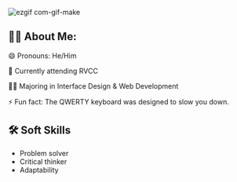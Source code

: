 ![ezgif com-gif-make](https://user-images.githubusercontent.com/112777514/189000403-fe49d8d1-0fb3-48e2-8198-1d3e1279b932.gif)
## 🙋‍♂️ About Me:



😄 Pronouns: He/Him

🏫 Currently attending RVCC

👩‍💻 Majoring in Interface Design & Web Development

⚡️ Fun fact: The QWERTY keyboard was designed to slow you down.



## 🛠 Soft Skills

* Problem solver 
* Critical thinker
* Adaptability

